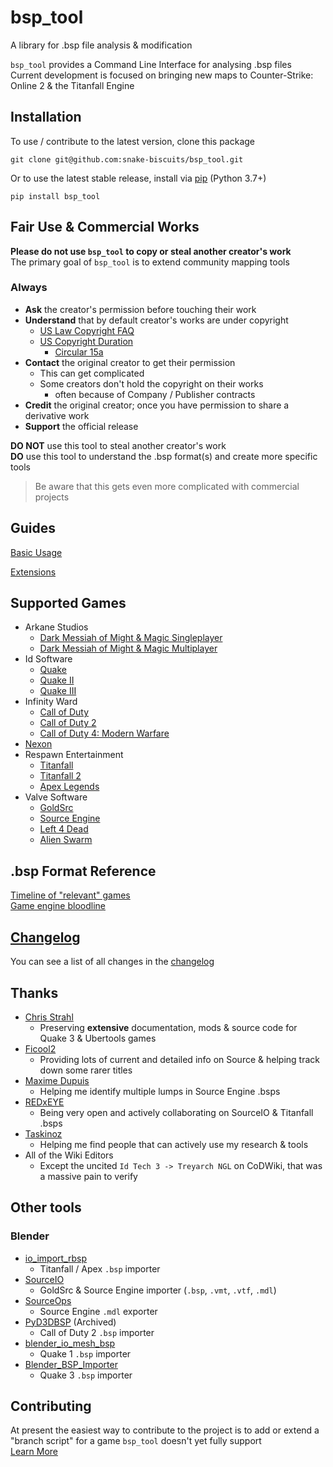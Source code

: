 # bsp_tool
 A library for .bsp file analysis & modification

 `bsp_tool` provides a Command Line Interface for analysing .bsp files  
 Current development is focused on bringing new maps to Counter-Strike: Online 2 & the Titanfall Engine

## Installation
To use / contribute to the latest version, clone this package
```
git clone git@github.com:snake-biscuits/bsp_tool.git
```

Or to use the latest stable release, install via [pip](https://pypi.org/project/bsp-tool/) (Python 3.7+)
```
pip install bsp_tool
```

## Fair Use & Commercial Works
**Please do not use `bsp_tool` to copy or steal another creator's work**  
The primary goal of `bsp_tool` is to extend community mapping tools  

### Always
  - **Ask** the creator's permission before touching their work  
  - **Understand** that by default creator's works are under copyright  
    - [US Law Copyright FAQ](https://www.copyright.gov/help/faq/faq-general.html#mywork)
    - [US Copyright Duration](https://www.copyright.gov/help/faq/faq-duration.html)
      - [Circular 15a](https://www.copyright.gov/circs/circ15a.pdf)  
  - **Contact** the original creator to get their permission  
    - This can get complicated  
    - Some creators don't hold the copyright on their works  
      - often because of Company / Publisher contracts  
  - **Credit** the original creator; once you have permission to share a derivative work  
  - **Support** the official release

**DO NOT** use this tool to steal another creator's work  
**DO** use this tool to understand the .bsp format(s) and create more specific tools

> Be aware that this gets even more complicated with commercial projects


## Guides
[Basic Usage](./usage.html) <!-- Split up / include links to the wiki -->
<!-- [BSP format crash course](...) # include branch specific pages -->
[Extensions](./extensions.md)

## Supported Games
  * Arkane Studios
    - [Dark Messiah of Might & Magic Singleplayer](./supported/dark_messiah_sp.html)
    - [Dark Messiah of Might & Magic Multiplayer](./supported/dark_messiah_mp.html)
  * Id Software
    - [Quake](./supported/quake.html)
    - [Quake II](./supported/quake2.html)
    - [Quake III](./supported/quake3.html)
  * Infinity Ward
    - [Call of Duty](./supported/cod.html)
    - [Call of Duty 2](./supported/cod.html)
    - [Call of Duty 4: Modern Warfare](./supported/cod_mw.html)
  * [Nexon](./supported/nexon.html)
  * Respawn Entertainment
    - [Titanfall](./supported/titanfall.html)
    - [Titanfall 2](./supported/titanfall.html)
    - [Apex Legends](./supported/apex.html)
  * Valve Software
    - [GoldSrc](./supported/goldsrc.html)
    - [Source Engine](./supported/source.html)
    - [Left 4 Dead](./supported/left4dead.html)
    - [Alien Swarm](./supported/swarm.html)

## .bsp Format Reference
  [Timeline of "relevant" games](./timeline/games.html)  
  [Game engine bloodline](./timeline/engines.html)

## [Changelog](./CHANGELOG.html)
You can see a list of all changes in the [changelog](./CHANGELOG.html)


## Thanks
 * [Chris Strahl](https://github.com/Chrissstrahl)
   - Preserving **extensive** documentation, mods & source code for Quake 3 & Ubertools games
 * [Ficool2](https://github.com/ficool2)
   - Providing lots of current and detailed info on Source & helping track down some rarer titles
 * [Maxime Dupuis](https://github.com/maxdup)
   - Helping me identify multiple lumps in Source Engine .bsps
 * [REDxEYE](https://github.com/REDxEYE)
   - Being very open and actively collaborating on SourceIO & Titanfall .bsps
 * [Taskinoz](https://github.com/taskinoz)
   - Helping me find people that can actively use my research & tools
 * All of the Wiki Editors
   - Except the uncited `Id Tech 3 -> Treyarch NGL` on CoDWiki, that was a massive pain to verify


## Other tools

### Blender
 * [io_import_rbsp](https://github.com/snake-biscuits/io_import_rbsp)
   - Titanfall / Apex `.bsp` importer
 * [SourceIO](https://github.com/REDxEYE/SourceIO)
   - GoldSrc & Source Engine importer (`.bsp`, `.vmt`, `.vtf`, `.mdl`)
 * [SourceOps](https://github.com/bonjorno7/SourceOps)
   - Source Engine `.mdl` exporter
 * [PyD3DBSP](https://github.com/mauserzjeh/PyD3DBSP) (Archived)
   - Call of Duty 2 `.bsp` importer
 * [blender_io_mesh_bsp](https://github.com/andyp123/blender_io_mesh_bsp)
   - Quake 1 `.bsp` importer
 * [Blender_BSP_Importer](https://github.com/QuakeTools/Blender_BSP_Importer)
   - Quake 3 `.bsp` importer


## Contributing
At present the easiest way to contribute to the project is to add or extend a "branch script" for a game `bsp_tool` doesn't yet fully support  
[Learn More](https://github.com/snake-biscuits/bsp_tool/wiki)
